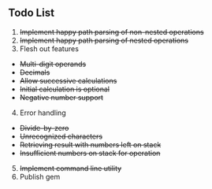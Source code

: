 Todo List
-

1. <del>Implement happy path parsing of non-nested operations</del>
2. <del>Implement happy path parsing of nested operations</del>
3. Flesh out features
  - <del>Multi-digit operands</del>
  - <del>Decimals</del>
  - <del>Allow successive calculations</del>
  - <del>Initial calculation is optional</del>
  - <del>Negative number support</del>
4. Error handling
  - <del>Divide-by-zero</del>
  - <del>Unrecognized characters</del>
  - <del>Retrieving result with numbers left on stack</del>
  - <del>Insufficient numbers on stack for operation</del>
5. <del>Implement command line utility</del>
6. Publish gem

